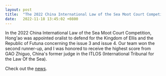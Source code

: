 ```yaml
---
layout: post
title:  "The 2022 China International Law of the Sea Moot Court Competition"
date:   2022-11-18 13:45:02 +0800
---
```


In the 2022 China International Law of the Sea Moot Court Competition, Hong'ao was appointed oralist to defend for the Kingdom of Ellis and the Republic of Futuna concerning the issue 3 and issue 4. Our team won the second runner-up, and I was honored to receive the highest score from GAO Zhiguo, China's former judge in the ITLOS (International Tribunal for the Law Of the Sea).

Check out the [news].

[news]: https://mp.weixin.qq.com/s/ExgnBBGwhsCzQQ1oltMrMw
